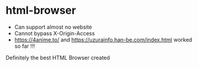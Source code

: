 # html-browser
- Can support almost no website
- Cannot bypass X-Origin-Access
- https://4anime.to/ and https://uzurainfo.han-be.com/index.html worked so far !!!

Definitely the best HTML Browser created

